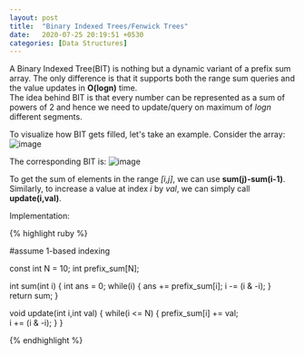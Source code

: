 ```yaml
---
layout: post
title:  "Binary Indexed Trees/Fenwick Trees"
date:   2020-07-25 20:19:51 +0530
categories: [Data Structures]
---
```


A Binary Indexed Tree(BIT) is nothing but a dynamic variant of a prefix sum array. The only difference is that it supports both the range sum queries and the value updates in **O(logn)** time.
<br>The idea behind BIT is that every number can be represented as a sum of powers of 2 and hence we need to update/query on maximum of *logn* different segments. 

To visualize how BIT gets filled, let's take an example. 
Consider the array: 
![image](https://user-images.githubusercontent.com/41137582/88459971-9c4ec880-ceb6-11ea-8f03-e48c8e78c868.png)

The corresponding BIT is:
![image](https://user-images.githubusercontent.com/41137582/88459990-bbe5f100-ceb6-11ea-994b-ad019bbbed81.png)

To get the sum of elements in the range *[i,j]*, we can use **sum(j)-sum(i-1)**.
Similarly, to increase a value at index *i* by *val*, we can simply call **update(i,val)**.

Implementation:

{% highlight ruby %}

#assume 1-based indexing

const int N = 10;
int prefix_sum[N];

int sum(int i)
{
    int ans = 0;
    while(i)
    {
        ans += prefix_sum[i];
        i -= (i & -i);
    }
    return sum;
}

void update(int i,int val)
{
    while(i <= N)
    {
        prefix_sum[i] += val;                
        i += (i & -i);
    }
}

{% endhighlight %}